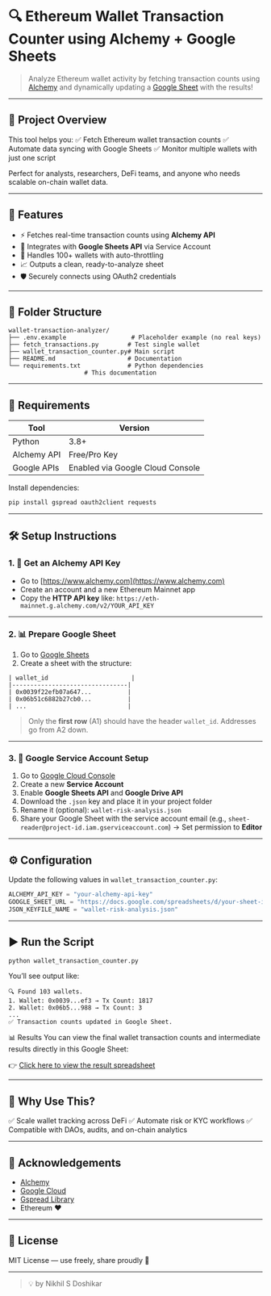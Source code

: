 # 🔍 Ethereum Wallet Transaction Counter using Alchemy + Google Sheets

> Analyze Ethereum wallet activity by fetching transaction counts using [Alchemy](https://www.alchemy.com/) and dynamically updating a [Google Sheet](https://www.google.com/sheets/about/) with the results!

---

## 📌 Project Overview

This tool helps you:
✅ Fetch Ethereum wallet transaction counts
✅ Automate data syncing with Google Sheets
✅ Monitor multiple wallets with just one script

Perfect for analysts, researchers, DeFi teams, and anyone who needs scalable on-chain wallet data.

---

## 🚀 Features

* ⚡ Fetches real-time transaction counts using **Alchemy API**
* 🧾 Integrates with **Google Sheets API** via Service Account
* 🧠 Handles 100+ wallets with auto-throttling
* 📈 Outputs a clean, ready-to-analyze sheet
* 🛡️ Securely connects using OAuth2 credentials

---

## 🧉 Folder Structure

```
wallet-transaction-analyzer/
├── .env.example                  # Placeholder example (no real keys)
├── fetch_transactions.py        # Test single wallet
├── wallet_transaction_counter.py# Main script
├── README.md                    # Documentation
└── requirements.txt             # Python dependencies
                     # This documentation
```

---

## 🔧 Requirements

| Tool        | Version                          |
| ----------- | -------------------------------- |
| Python      | 3.8+                             |
| Alchemy API | Free/Pro Key                     |
| Google APIs | Enabled via Google Cloud Console |

Install dependencies:

```bash
pip install gspread oauth2client requests
```

---

## 🛠️ Setup Instructions

### 1. 🔑 Get an Alchemy API Key

* Go to [https://www.alchemy.com](https://www.alchemy.com)
* Create an account and a new Ethereum Mainnet app
* Copy the **HTTP API key** like:
  `https://eth-mainnet.g.alchemy.com/v2/YOUR_API_KEY`

---

### 2. 📊 Prepare Google Sheet

1. Go to [Google Sheets](https://docs.google.com/spreadsheets)
2. Create a sheet with the structure:

```
| wallet_id                       |
|--------------------------------|
| 0x0039f22efb07a647...          |
| 0x06b51c6882b27cb0...          |
| ...                            |
```

> Only the **first row** (A1) should have the header `wallet_id`. Addresses go from A2 down.

---

### 3. 🔐 Google Service Account Setup

1. Go to [Google Cloud Console](https://console.cloud.google.com)
2. Create a new **Service Account**
3. Enable **Google Sheets API** and **Google Drive API**
4. Download the `.json` key and place it in your project folder
5. Rename it (optional):
   `wallet-risk-analysis.json`
6. Share your Google Sheet with the service account email
   (e.g., `sheet-reader@project-id.iam.gserviceaccount.com`)
   → Set permission to **Editor**

---

## ⚙️ Configuration

Update the following values in `wallet_transaction_counter.py`:

```python
ALCHEMY_API_KEY = "your-alchemy-api-key"
GOOGLE_SHEET_URL = "https://docs.google.com/spreadsheets/d/your-sheet-id/edit#gid=0"
JSON_KEYFILE_NAME = "wallet-risk-analysis.json"
```

---

## ▶️ Run the Script

```bash
python wallet_transaction_counter.py
```

You’ll see output like:

```
🔍 Found 103 wallets.
1. Wallet: 0x0039...ef3 → Tx Count: 1817
2. Wallet: 0x06b5...988 → Tx Count: 3
...
✅ Transaction counts updated in Google Sheet.
```
📊 Results
You can view the final wallet transaction counts and intermediate results directly in this Google Sheet:

👉 [Click here to view the result spreadsheet](https://docs.google.com/spreadsheets/d/1i-eNRRGIfxg2ouTIMqCM1_24S2vyqrFTgR3Si7_NHO4/edit?gid=0#gid=0)


---


## 🧠 Why Use This?

✅ Scale wallet tracking across DeFi
✅ Automate risk or KYC workflows
✅ Compatible with DAOs, audits, and on-chain analytics

---

## 🙌 Acknowledgements

* [Alchemy](https://www.alchemy.com/)
* [Google Cloud](https://cloud.google.com/)
* [Gspread Library](https://gspread.readthedocs.io/)
* Ethereum ❤️

---

## 📄 License

MIT License — use freely, share proudly 🚀

---

> 💡 by Nikhil S Doshikar
